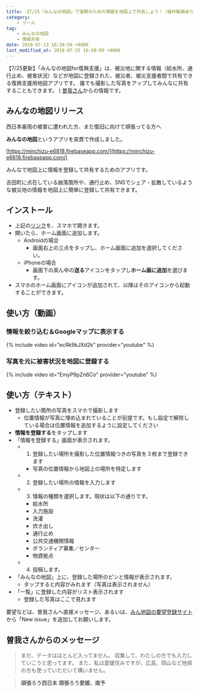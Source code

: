```yaml
---
title: 【7/25「みんなの地図」で復興のための情報を地図上で共有しよう！（操作動画あり）】
category:
    - ツール
tag:
    - みんなの地図
    - 情報共有
date: 2018-07-13 16:39:58 +0900
last_modified_at: 2018-07-25 16:40:09 +0900
---
```

【7/25更新】「みんなの地図for復興支援」は、被災地に関する情報（給水所、通行止め、被害状況）などが地図に登録された、被災者、被災支援者間で共有できる復興支援用地図アプリです。 誰でも撮影した写真をアップしてみんなに共有することもできます。
)
[曽我さん](https://www.facebook.com/hitomi.soga/posts/1727138100705740)からの情報です。

## みんなの地図リリース

西日本豪雨の被害に遭われた方、また復旧に向けて頑張ってる方へ

**みんなの地図**というアプリを突貫で作成しました。

[https://minchizu-e6818.firebaseapp.com/](https://minchizu-e6818.firebaseapp.com/)

みんなで地図上に情報を登録して共有するためのアプリです。

吉田町に点在している崩落箇所や、通行止め、SNSでシェア・拡散しているような被災地の情報を地図上に簡単に登録して共有できます。

## インストール

- 上記の[リンク](https://minchizu-e6818.firebaseapp.com/)を、スマホで開きます。
- 開いたら、ホーム画面に追加します。
    - Androidの場合
        - 画面右上の三点をタップし、ホーム画面に追加を選択してください。
    - iPhoneの場合
        - 画面下の真ん中の**送る**アイコンをタップし**ホーム画に追加**を選びます。
- スマホのホーム画面にアイコンが追加されて、以降はそのアイコンから起動することができます。

## 使い方（動画）

### 情報を絞り込む＆Googleマップに表示する

{% include video id="ecRk9kJXd2k" provider="youtube" %}

### 写真を元に被害状況を地図に登録する

{% include video id="EmyP9pZn6Co" provider="youtube" %}

## 使い方（テキスト）

- 登録したい箇所の写真をスマホで撮影します
    - 位置情報が写真に埋め込まれていることが前提です。もし設定で解除している場合は位置情報を追加するように設定してください
- **情報を登録する**をタップします
- 「情報を登録する」画面が表示されます。
    - 1) 登録したい場所を撮影した位置情報つきの写真を３枚まで登録できます
        - 写真の位置情報から地図上の場所を特定します
    - 2) 登録したい場所の情報を入力します
    - 3) 情報の種類を選択します。現状は以下の通りです。
        - 給水所
        - 入力施設
        - 洗濯
        - 炊き出し
        - 通行止め
        - 公共交通機関情報
        - ボランティア募集／センター
        - 物資拠点
    - 4) 投稿します。
- 「みんなの地図」上に、登録した場所のピンと情報が表示されます。
    - タップすると内容がみれます（写真は表示されません）
- 「一覧」に登録した内容がリスト表示されます
    - 登録した写真はここで見れます

要望などは、曽我さんへ直接メッセージ、あるいは、[みん地図の要望登録サイト](https://github.com/daichancorgi/minchizu/issues)から「New issue」を追加してお願いします。

## 曽我さんからのメッセージ

> まだ、データはほとんど入ってません。
> 収集して、わたしの方でも入力していこうと思ってます。
> また、私は愛媛住みですが、広島、岡山など他県の方も使っていただいて構いません。

> **頑張ろう西日本**
> **頑張ろう愛媛、南予**
